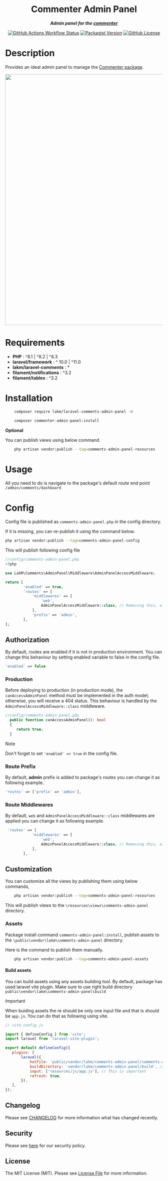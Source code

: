 <div align="center">

# Commenter Admin Panel

***Admin panel for the [commenter](https://github.com/Lakshan-Madushanka/laravel-comments)***

[![GitHub Actions Workflow Status](https://img.shields.io/github/actions/workflow/status/Lakshan-Madushanka/laravel-comments-admin-panel/tests.yml)](https://github.com/Lakshan-Madushanka/laravel-comments-admin-panel/actions?query=workflow%3ATests+branch%3Amain)
[![Packagist Version](https://img.shields.io/packagist/v/lakm/laravel-comments-admin-panel)](https://packagist.org/packages/lakm/laravel-comments-admin-panel)
[![GitHub License](https://img.shields.io/github/license/Lakshan-Madushanka/laravel-comments-admin-panel)](https://github.com/Lakshan-Madushanka/laravel-comments-admin-panel/blob/main/LICENSE.md)

</div>

# Description

Provides an ideal admin panel to manage the [Commenter package](https://github.com/Lakshan-Madushanka/laravel-comments).

<img src="https://github.com/Lakshan-Madushanka/laravel-comments-admin-panel/assets/47297673/49bc9302-abe1-488e-a035-1c8571dfeae7" width="800">

# Requirements

- **PHP** : ^8.1 | ^8.2 | ^8.3
- **laravel/framework** : ^ 10.0 | ^11.0
- **lakm/laravel-comments** : *
- **filament/notifications** : ^3.2
- **filament/tables** : ^3.2

# Installation

```bash
    composer require lakm/laravel-comments-admin-panel -W
```

```bash
    composer commenter-admin-panel:install
```

**Optional**

You can publish views using below command.

```bash
    php artisan vendor:publish --tag=comments-admin-panel-resources
```

# Usage

All you need to do is navigate to the package's default route end point `/admin/comments/dashboard`

# Config

Config file is published as `comments-admin-panel.php` in the config directory.

If it is missing, you can re-publish it using the command below.

```bash
php artisan vendor:publish --tag=comments-admin-panel-config
```

This will publish following config file

```php
//config/comments-admin-panel.php
<?php

use LakM\Comments\AdminPanel\Middleware\AdminPanelAccessMiddleware;

return [
        'enabled' => true,
        'routes' => [
            'middlewares' => [
                'web',
                AdminPanelAccessMiddleware::class, // Removing this, allow users to access admin panel if enabled is set to true !
            ],
            'prefix' => 'admin',
        ],
];
```

## Authorization

By default, routes are enabled if it is not in production environment. You can change this behaviour by setting
enabled variable to false in the config file.

```php
'enabled' => false
````

### Production

Before deploying to production (in production mode), the `canAccessAdminPanel` method must be implemented in the auth
model; otherwise, you will receive a 404 status. This behaviour is handled by the `AdminPanelAccessMiddleware::class`
middleware.

```php
//config/comments-admin-panel.php
  public function canAccessAdminPanel(): bool
  {
     return true;
  }
```

> [!Note]
> Don't forget to set ``'enabled' => true`` in the config file.

### Route Prefix

By default, **admin** prefix is added to package's routes you can change it as following example.

```php
'routes' => ['prefix' => 'admin'],
```
### Route Middlewares

By default, `web` and `AdminPanelAccessMiddleware::class` middlewares are applied you can change it as following example.

```php
 'routes' => [
            'middlewares' => [
                'web',
                AdminPanelAccessMiddleware::class, // Removing this, allow users to access admin panel if enabled is set to true !
            ],
        ],
```

## Customization

You can customize all the views by publishing them using below commands,

```bash
    php artisan vendor:publish --tag=comments-admin-panel-resources
```
This will publish views to the ``\resources\views\comments-admin-panel`` directory.

### Assets
Package install command `comments-admin-panel:install`, publish assets to the `\public\vendor\lakm\comments-admin-panel` directory.

Here is the command to publish them manually.

```bash
    php artisan vendor:publish --tag=comments-admin-panel-assets
```

#### Build assets

You can build assets using any assets building tool. By default, package has used laravel vite plugin.
Make sure to use right build directory `public\vendor\lakm\comments-admin-panel\build`

> [!Important]
> When buiding assets the re should be only one input file and that is should be `app.js`.
> You can do that as following using vite.

 ```js
// vite.config.js

import { defineConfig } from 'vite';
import laravel from 'laravel-vite-plugin';

export default defineConfig({
    plugins: [
        laravel({
            hotFile: 'public/vendor/lakm/comments-admin-panel/comments-admin-panel.hot',
            buildDirectory: 'vendor/lakm/comments-admin-panel/build', // This is important
            input: ['resources/js/app.js'], // This is important
            refresh: true,
        }),
    ],
});
```

## Changelog
Please see [CHANGELOG](https://github.com/Lakshan-Madushanka/laravel-comments-admin-panel/blob/main/CHANGELOG.md) for more information what has changed recently.

## Security
Please see [here](https://github.com/Lakshan-Madushanka/laravel-comments-admin-panel/blob/main/SECURITY.md) for our security policy.

## License
The MIT License (MIT). Please see [License File](https://github.com/Lakshan-Madushanka/laravel-comments-admin-panel/blob/main/LICENSE.md) for more information.
